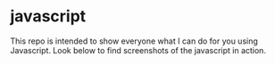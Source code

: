 # javascript

This repo is intended to show everyone what I can do for you using Javascript.
Look below to find screenshots of the javascript in action.

